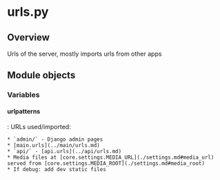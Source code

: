 # urls.py

## Overview

Urls of the server, mostly imports urls from other apps

## Module objects

### Variables

#### urlpatterns

:   URLs used/imported:

    * `admin/` - Django admin pages
    * [main.urls](../main/urls.md)
    * `api/` - [api.urls](../api/urls.md)
    * Media files at [core.settings.MEDIA_URL](./settings.md#media_url) served from [core.settings.MEDIA_ROOT](./settings.md#media_root)
    * If debug: add dev static files
